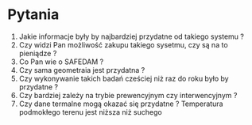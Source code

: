 # Pytania

1. Jakie informacje były by najbardziej przydatne od takiego systemu ?
2. Czy widzi Pan możliwość zakupu takiego sysetmu, czy są na to pieniądze ?
3. Co Pan wie o SAFEDAM ?
4. Czy sama geometraia jest przydatna ?
5. Czy wykonywanie takich badań cześciej niż raz do roku było by przydatne ?
6. Czy bardziej zależy na trybie prewencyjnym czy interwencyjnym ?
7. Czy dane termalne mogą okazać się przydatne ? Temperatura podmokłego terenu jest niższa niż suchego
